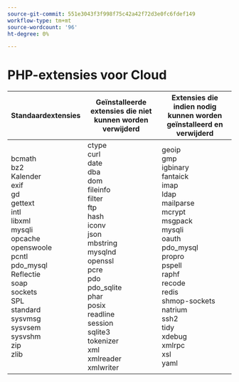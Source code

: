 ```yaml
---
source-git-commit: 551e3043f3f998f75c42a42f72d3e0fc6fdef149
workflow-type: tm+mt
source-wordcount: '96'
ht-degree: 0%

---
```

# PHP-extensies voor Cloud

<table style="table-layout:auto">
    <thead>
      <tr>
        <th>
            Standaardextensies
        </th>
        <th>
            Geïnstalleerde extensies die niet kunnen worden verwijderd
        </th>
        <th>
            Extensies die indien nodig kunnen worden geïnstalleerd en verwijderd
        </th>
      </tr>
    </thead>
    <tbody>
        <tr>
            <td>
                bcmath <br>
                bz2<br>
                Kalender <br>
                exif<br>
                gd<br>
                gettext <br>
                intl <br>
                libxml <br>
                mysqli <br>
                opcache <br>
                openswoole <br>
                pcntl <br>
                pdo_mysql <br>
                Reflectie <br>
                soap <br>
                sockets <br>
                SPL <br>
                standard<br>
                sysvmsg <br>
                sysvsem <br>
                sysvshm <br>
                zip<br>
                zlib <br>
            </td>
            <td>
                ctype<br>
                curl <br>
                date <br>
                dba <br>
                dom <br>
                fileinfo <br>
                filter <br>
                ftp <br>
                hash <br>
                iconv <br>
                json<br>
                mbstring <br>
                mysqlnd <br>
                openssl <br>
                pcre <br>
                pdo<br>
                pdo_sqlite<br>
                phar <br>
                posix <br>
                readline <br>
                session<br>
                sqlite3 <br>
                tokenizer <br>
                xml<br>
                xmlreader <br>
                xmlwriter <br>
            </td>
            <td>
                geoip <br>
                gmp <br>
                igbinary <br>
                fantaick <br>
                imap <br>
                ldap <br>
                mailparse <br>
                mcrypt <br>
                msgpack <br>
                mysqli <br>
                oauth <br>
                pdo_mysql <br>
                propro <br>
                pspell <br>
                raphf<br>
                recode <br>
                redis <br>
                shmop-sockets <br>
                natrium <br>
                ssh2<br>
                tidy <br>
                xdebug <br>
                xmlrpc <br>
                xsl<br>
                yaml <br>
            </td>
        </tr>
    </tbody>
</table>
